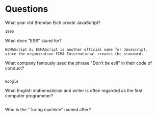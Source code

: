 # Questions

What year did Brendan Eich create JavaScript?

```
1995 

```

What does "ES6" stand for?

```
ECMAScript 6; ECMAScript is another official name for Javascript, since the organization ECMA International creates the standard.

```

What company famously used the phrase "Don't be evil" in their code of conduct?

```

Google

```

What English mathematician and writer is often regarded as the first computer programmer?

```

```

Who is the "Turing machine" named after?

```

```

